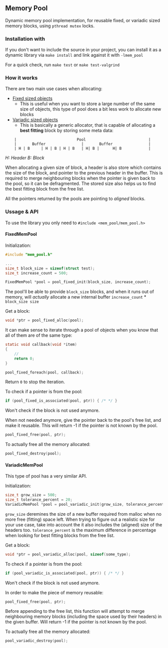 ## Memory Pool


Dynamic memory pool implementation, for reusable fixed, or variadic sized memory blocks, using `pthread mutex` locks.

### Installation with

If you don't want to include the source in your project, you can install it as a dynamic library via `make install` and link against it with `-lmem_pool`

For a quick check, run `make test` or `make test-valgrind` 

### How it works

There are two main use cases when allocating:
* [Fixed sized objects](#fixed-pool)
    * This is useful when you want to store a large number of the same size of objects, this type of pool does a bit less work to allocate new blocks
* [Variadic sized objects](#variadic-pool)
    * This is basically a generic allocator, that is capable of allocating a **best fitting** block by storing some meta data:
```
    |                           Pool                            |
    |       Buffer                |       Buffer                |
    | H | B     | H | B | H | B   | H| B |      H| B            |
```
*H: Header B: Block*

When allocating a given size of block, a header is also store which contains the size of the block, and pointer to the previous header in the buffer. This is required to merge neighbouring blocks when the pointer is given back to the pool, so it can be defragmented. The stored size also helps us to find the best fitting block from the free list.

All the pointers returned by the pools are pointing to *aligned* blocks.

### Ussage & API

To use the library you only need to `#include <mem_pool/mem_pool.h>`

#### <a name="fixed-pool">FixedMemPool</a>

Initialization:

```c
#include "mem_pool.h"

... 
size_t block_size = sizeof(struct test);
size_t increase_count = 500;

FixedMemPool *pool = pool_fixed_init(block_size, increase_count);
```

The pool'll be able to provide `block_size` blocks, and when it runs out of memory, will *actually* allocate a new internal buffer `increase_count` * `block_size size`


Get a block:

```c
void *ptr = pool_fixed_alloc(pool);
```

It can make sense to iterate through a pool of objects when you know that all of them are of the same type:

```c
static void callback(void *item)
{
    //
    return 0;
}

pool_fixed_foreach(pool, callback);
```

Return `0` to stop the iteration.

To check if a pointer is from the pool:

```c
if (pool_fixed_is_associated(pool, ptr)) { /* */ }
```
Won't check if the block is not used anymore.


When not needed anymore, give the pointer back to the pool's free list, and make it reusable. This will return -1
if the pointer is not known by the pool.

```c
pool_fixed_free(pool, ptr);
```

To actually free all the memory allocated:

```c
pool_fixed_destroy(pool);
```

#### <a name="variadic-pool">VariadicMemPool</a>

This type of pool has a very similar API.

Initialization:

```c
size_t grow_size = 500; 
size_t tolerance_percent = 20;
VariadicMemPool *pool = pool_variadic_init(grow_size, tolerance_percent);
```
`grow_size` deremines the size of a new buffer required from malloc when no more free (fitting) space left. When trying to figure out a realistic size for your use case, take into account the it also includes the (aligned) size of the headers too.
`tolerance_percent` is the maximum difference in percentage when looking for best fitting blocks from the free list.


Get a block:

```c
void *ptr = pool_variadic_alloc(pool, sizeof(some_type);
```

To check if a pointer is from the pool:

```c
if (pool_variadic_is_associated(pool, ptr)) { /* */ }
```
Won't check if the block is not used anymore.

In order to make the piece of memory reusable:

```c
pool_fixed_free(pool, ptr);
```
Before appending to the free list, this function will attempt to merge neighbouring memory blocks (including the space used by their headers) in the given buffer. Will return -1 if the pointer is not known by the pool.

To actually free all the memory allocated:

```c
pool_variadic_destroy(pool);
```
